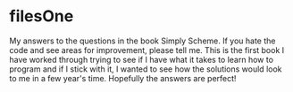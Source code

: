 # filesOne

My answers to the questions in the book Simply Scheme.  If you hate the code and see areas for improvement, please tell me. This is the first book I have worked through trying to see if I have what it takes to learn how to program and if I stick with it, I wanted to see how the solutions would look to me in a few year's time.  Hopefully the answers are perfect!

